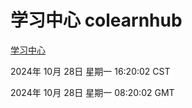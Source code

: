 # 学习中心 colearnhub
[学习中心](http://219.139.197.74:56308/colearnhub/)

2024年 10月 28日 星期一 16:20:02 CST

2024年 10月 28日 星期一 08:20:02 GMT
